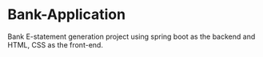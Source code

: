 # Bank-Application
Bank E-statement generation project using spring boot as the backend and HTML, CSS as the front-end.

